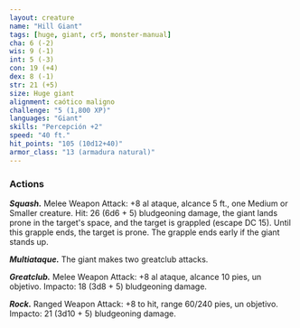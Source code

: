 ```yaml
---
layout: creature
name: "Hill Giant"
tags: [huge, giant, cr5, monster-manual]
cha: 6 (-2)
wis: 9 (-1)
int: 5 (-3)
con: 19 (+4)
dex: 8 (-1)
str: 21 (+5)
size: Huge giant
alignment: caótico maligno
challenge: "5 (1,800 XP)"
languages: "Giant"
skills: "Percepción +2"
speed: "40 ft."
hit_points: "105 (10d12+40)"
armor_class: "13 (armadura natural)"
---
```


### Actions

***Squash.*** Melee Weapon Attack: +8 al ataque, alcance 5 ft., one Medium or Smaller creature. Hit: 26 (6d6 + 5) bludgeoning damage, the giant lands prone in the target's space, and the target is grappled (escape DC 15). Until this grapple ends, the target is prone. The grapple ends early if the giant stands up.

***Multiataque.*** The giant makes two greatclub attacks.

***Greatclub.*** Melee Weapon Attack: +8 al ataque, alcance 10 pies, un objetivo. Impacto: 18 (3d8 + 5) bludgeoning damage.

***Rock.*** Ranged Weapon Attack: +8 to hit, range 60/240 pies, un objetivo. Impacto: 21 (3d10 + 5) bludgeoning damage.